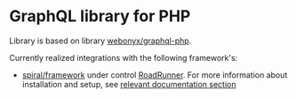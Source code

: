 # GraphQL library for PHP

Library is based on library [webonyx/graphql-php](https://github.com/webonyx/graphql-php).

Currently realized integrations with the following framework's:
- [spiral/framework](https://spiral.dev/) under control [RoadRunner](https://roadrunner.dev/). For more information about installation and setup, see [relevant documentation section](spiral/index.md)
